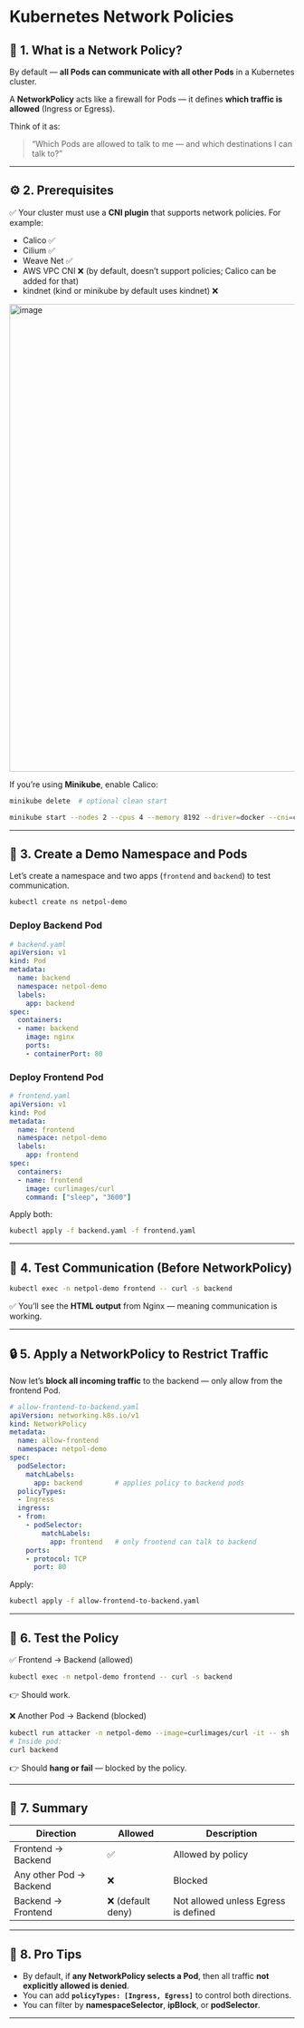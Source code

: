# Kubernetes Network Policies

## 🧠 1. What is a Network Policy?

By default — **all Pods can communicate with all other Pods** in a Kubernetes cluster.

A **NetworkPolicy** acts like a firewall for Pods — it defines **which traffic is allowed** (Ingress or Egress).

Think of it as:

> “Which Pods are allowed to talk to me — and which destinations I can talk to?”

---

## ⚙️ 2. Prerequisites

✅ Your cluster must use a **CNI plugin** that supports network policies.
For example:

* Calico ✅
* Cilium ✅
* Weave Net ✅
* AWS VPC CNI ❌ (by default, doesn’t support policies; Calico can be added for that)
* kindnet (kind or minikube by default uses kindnet) ❌

<img width="1317" height="825" alt="image" src="https://github.com/user-attachments/assets/f0f32b0f-1a7b-4a7a-85e5-287026165021" />


If you’re using **Minikube**, enable Calico:

```bash
minikube delete  # optional clean start

minikube start --nodes 2 --cpus 4 --memory 8192 --driver=docker --cni=calico
```

---

## 🚀 3. Create a Demo Namespace and Pods

Let’s create a namespace and two apps (`frontend` and `backend`) to test communication.

```bash
kubectl create ns netpol-demo
```

### Deploy Backend Pod

```yaml
# backend.yaml
apiVersion: v1
kind: Pod
metadata:
  name: backend
  namespace: netpol-demo
  labels:
    app: backend
spec:
  containers:
  - name: backend
    image: nginx
    ports:
    - containerPort: 80
```

### Deploy Frontend Pod

```yaml
# frontend.yaml
apiVersion: v1
kind: Pod
metadata:
  name: frontend
  namespace: netpol-demo
  labels:
    app: frontend
spec:
  containers:
  - name: frontend
    image: curlimages/curl
    command: ["sleep", "3600"]
```

Apply both:

```bash
kubectl apply -f backend.yaml -f frontend.yaml
```

---

## 🧪 4. Test Communication (Before NetworkPolicy)

```bash
kubectl exec -n netpol-demo frontend -- curl -s backend
```

✅ You’ll see the **HTML output** from Nginx — meaning communication is working.

---

## 🔒 5. Apply a NetworkPolicy to Restrict Traffic

Now let’s **block all incoming traffic** to the backend — only allow from the frontend Pod.

```yaml
# allow-frontend-to-backend.yaml
apiVersion: networking.k8s.io/v1
kind: NetworkPolicy
metadata:
  name: allow-frontend
  namespace: netpol-demo
spec:
  podSelector:
    matchLabels:
      app: backend        # applies policy to backend pods
  policyTypes:
  - Ingress
  ingress:
  - from:
    - podSelector:
        matchLabels:
          app: frontend   # only frontend can talk to backend
    ports:
    - protocol: TCP
      port: 80
```

Apply:

```bash
kubectl apply -f allow-frontend-to-backend.yaml
```

---

## 🧩 6. Test the Policy

✅ Frontend → Backend (allowed)

```bash
kubectl exec -n netpol-demo frontend -- curl -s backend
```

👉 Should work.

❌ Another Pod → Backend (blocked)

```bash
kubectl run attacker -n netpol-demo --image=curlimages/curl -it -- sh
# Inside pod:
curl backend
```

👉 Should **hang or fail** — blocked by the policy.

---

## 🧱 7. Summary

| Direction               | Allowed          | Description                          |
| ----------------------- | ---------------- | ------------------------------------ |
| Frontend → Backend      | ✅                | Allowed by policy                    |
| Any other Pod → Backend | ❌                | Blocked                              |
| Backend → Frontend      | ❌ (default deny) | Not allowed unless Egress is defined |

---

## 🧠 8. Pro Tips

* By default, if **any NetworkPolicy selects a Pod**, then all traffic **not explicitly allowed is denied**.
* You can add **`policyTypes: [Ingress, Egress]`** to control both directions.
* You can filter by **namespaceSelector**, **ipBlock**, or **podSelector**.

---
